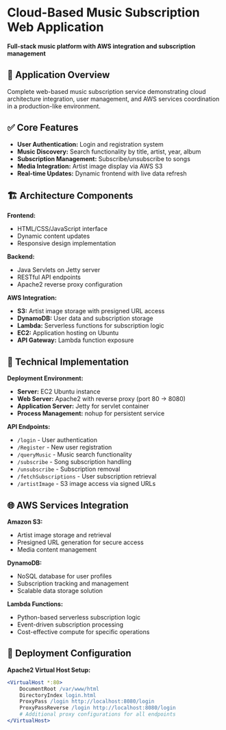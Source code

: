 # Cloud-Based Music Subscription Web Application
**Full-stack music platform with AWS integration and subscription management**

## 🎯 Application Overview
Complete web-based music subscription service demonstrating cloud architecture integration, user management, and AWS services coordination in a production-like environment.

## ✅ Core Features
- **User Authentication:** Login and registration system
- **Music Discovery:** Search functionality by title, artist, year, album
- **Subscription Management:** Subscribe/unsubscribe to songs
- **Media Integration:** Artist image display via AWS S3
- **Real-time Updates:** Dynamic frontend with live data refresh

## 🏗️ Architecture Components
**Frontend:**
- HTML/CSS/JavaScript interface
- Dynamic content updates
- Responsive design implementation

**Backend:**
- Java Servlets on Jetty server
- RESTful API endpoints
- Apache2 reverse proxy configuration

**AWS Integration:**
- **S3:** Artist image storage with presigned URL access
- **DynamoDB:** User data and subscription storage
- **Lambda:** Serverless functions for subscription logic
- **EC2:** Application hosting on Ubuntu
- **API Gateway:** Lambda function exposure

## 🔧 Technical Implementation
**Deployment Environment:**
- **Server:** EC2 Ubuntu instance
- **Web Server:** Apache2 with reverse proxy (port 80 → 8080)
- **Application Server:** Jetty for servlet container
- **Process Management:** nohup for persistent service

**API Endpoints:**
- `/login` - User authentication
- `/Register` - New user registration  
- `/queryMusic` - Music search functionality
- `/subscribe` - Song subscription handling
- `/unsubscribe` - Subscription removal
- `/fetchSubscriptions` - User subscription retrieval
- `/artistImage` - S3 image access via signed URLs

## 🌐 AWS Services Integration
**Amazon S3:**
- Artist image storage and retrieval
- Presigned URL generation for secure access
- Media content management

**DynamoDB:**
- NoSQL database for user profiles
- Subscription tracking and management
- Scalable data storage solution

**Lambda Functions:**
- Python-based serverless subscription logic
- Event-driven subscription processing
- Cost-effective compute for specific operations

## 🚀 Deployment Configuration
**Apache2 Virtual Host Setup:**
```apache
<VirtualHost *:80>
    DocumentRoot /var/www/html
    DirectoryIndex login.html
    ProxyPass /login http://localhost:8080/login
    ProxyPassReverse /login http://localhost:8080/login
    # Additional proxy configurations for all endpoints
</VirtualHost>
